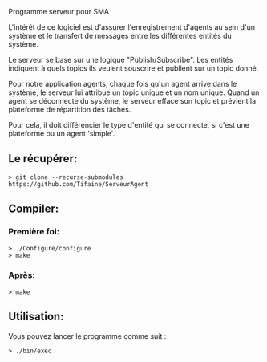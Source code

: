 Programme serveur pour SMA

L'intérêt de ce logiciel est d'assurer l'enregistrement d'agents au sein d'un système et le transfert de messages entre les différentes entités du système.

Le serveur se base sur une logique "Publish/Subscribe". Les entités indiquent à quels topics ils veulent souscrire et publient sur un topic donné.

Pour notre application agents, chaque fois qu'un agent arrive dans le système, le serveur lui attribue un topic unique et un nom unique.
Quand un agent se déconnecte du système, le serveur efface son topic et prévient la plateforme de répartition des tâches.

Pour cela, il doit différencier le type d'entité qui se connecte, si c'est une plateforme ou un agent 'simple'.

## Le récupérer:
```Shell
> git clone --recurse-submodules https://github.com/Tifaine/ServeurAgent
```

## Compiler:
### Première foi:
```Shell
> ./Configure/configure
> make
```

### Après:
```Sehll
> make
```

## Utilisation:
Vous pouvez lancer le programme comme suit :
```Shell
> ./bin/exec
```